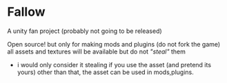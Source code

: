 # Fallow
A unity fan project (probably not going to be released)

Open source!
but only for making mods and plugins (do not fork the game)
all assets and textures will be available but do not *"steal"* them







* i would only consider it stealing if you use the asset (and pretend its yours) other than that, the asset can be used in mods,plugins.